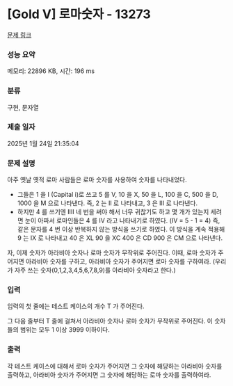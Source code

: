 # [Gold V] 로마숫자 - 13273 

[문제 링크](https://www.acmicpc.net/problem/13273) 

### 성능 요약

메모리: 22896 KB, 시간: 196 ms

### 분류

구현, 문자열

### 제출 일자

2025년 1월 24일 21:35:04

### 문제 설명

<p>아주 옛날 옛적 로마 사람들은 로마 숫자를 사용하여 숫자를 나타내었다.</p>

<ul>
	<li>그들은 1 을 I (Capital i)로 쓰고 5 를 V, 10 을 X, 50 을 L, 100 을 C, 500 을 D, 1000 을 M 으로 나타낸다. 즉, 2 는 II 로 나타내고, 3 은 III 로 나타낸다.</li>
	<li>하지만 4 를 쓰기엔 IIII 네 번을 써야 해서 너무 귀찮기도 하고 몇 개가 있는지 세려면 눈이 아파서 로마인들은 4 를 IV 라고 나타내기로 하였다. (IV = 5 - 1 = 4) 즉, 같은 문자를 4 번 이상 반복하지 않는 방식을 쓰기로 하였다. 이 방식을 계속 적용해 9 는 IX 로 나타내고 40 은 XL 90 을 XC 400 은 CD 900 은 CM 으로 나타낸다.</li>
</ul>

<p>자, 이제 숫자가 아라비아 숫자나 로마 숫자가 무작위로 주어진다. 이때, 로마 숫자가 주어지면 아라비아 숫자를 구하고, 아라비아 숫자가 주어지면 로마 숫자를 구하여라. (우리가 자주 쓰는 숫자(0,1,2,3,4,5,6,7,8,9)를 아라비아 숫자라고 한다.)</p>

### 입력 

 <p>입력의 첫 줄에는 테스트 케이스의 개수 T 가 주어진다.</p>

<p>그 다음 줄부터 T 줄에 걸쳐서 아라비아 숫자나 로마 숫자가 무작위로 주어진다. 이 숫자들의 범위는 모두 1 이상 3999 이하이다.</p>

### 출력 

 <p>각 테스트 케이스에 대해서 로마 숫자가 주어지면 그 숫자에 해당하는 아라비아 숫자를 출력하고, 아라비아 숫자가 주어지면 그 숫자에 해당하는 로마 숫자를 출력하여라.</p>

